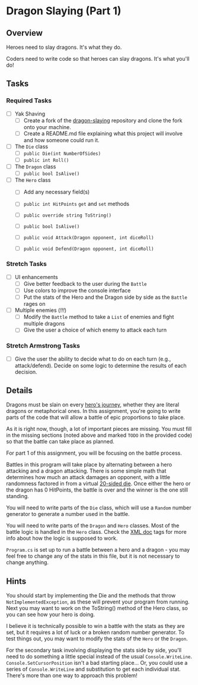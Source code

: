 # Dragon Slaying (Part 1)

## Overview

Heroes need to slay dragons. It's what they do.

Coders need to write code so that heroes can slay dragons. It's what you'll do!

## Tasks

### Required Tasks

- [ ] Yak Shaving
  - [ ] Create a fork of the [dragon-slaying](https://github.com/wcci-summer-2016/dragon-slaying) repository and clone the fork onto your machine.
  - [ ] Create a README.md file explaining what this project will involve and how someone could run it.
- [ ] The `Die` class
  - [ ] `public Die(int NumberOfSides)`
  - [ ] `public int Roll()`
- [ ] The `Dragon` class
  - [ ] `public bool IsAlive()`
- [ ] The `Hero` class
  - [ ] Add any necessary field(s)
  - [ ] `public int HitPoints` `get` and `set` methods
  - [ ] `public override string ToString()`
  - [ ] `public bool IsAlive()`
  - [ ] `public void Attack(Dragon opponent, int diceRoll)`
  - [ ] `public void Defend(Dragon opponent, int diceRoll)`


### Stretch Tasks

- [ ] UI enhancements
  - [ ] Give better feedback to the user during the `Battle`
  - [ ] Use colors to improve the console interface
  - [ ] Put the stats of the Hero and the Dragon side by side as the `Battle` rages on
- [ ] Multiple enemies (_!!!_)
  - [ ] Modify the `Battle` method to take a `List` of enemies and fight multiple dragons
  - [ ] Give the user a choice of which enemy to attack each turn

### Stretch Armstrong Tasks

- [ ] Give the user the ability to decide what to do on each turn (e.g., attack/defend). Decide on some logic to determine the results of each decision.

## Details

Dragons must be slain on every [hero's journey](https://en.wikipedia.org/wiki/Monomyth), whether they are literal dragons or metaphorical ones. In this assignment, you're going to write parts of the code that will allow a battle of epic proportions to take place.

As it is right now, though, a lot of important pieces are missing. You must fill in the missing sections (noted above and marked `TODO` in the provided code) so that the battle can take place as planned.

For part 1 of this assignment, you will be focusing on the battle process.

Battles in this program will take place by alternating between a hero attacking and a dragon attacking. There is some simple math that determines how much an attack damages an opponent, with a little randomness factored in from a virtual [20-sided die](https://en.wikipedia.org/wiki/Dice#Polyhedral_dice). Once either the hero or the dragon has 0 HitPoints, the battle is over and the winner is the one still standing.

You will need to write parts of the `Die` class, which will use a `Random` number generator to generate a number used in the battle.

You will need to write parts of the `Dragon` and `Hero` classes. Most of the battle logic is handled in the `Hero` class. Check the [XML doc](https://msdn.microsoft.com/en-us/library/b2s063f7.aspx) tags for more info about how the logic is supposed to work.

`Program.cs` is set up to run a battle between a hero and a dragon - you may feel free to change any of the stats in this file, but it is not necessary to change anything.


## Hints

You should start by implementing the Die and the methods that throw `NotImplementedException`, as these will prevent your program from running. Next you may want to work on the ToString() method of the Hero class, so you can see how your hero is doing.

I believe it is technically possible to win a battle with the stats as they are set, but it requires a lot of luck or a broken random number generator. To test things out, you may want to modify the stats of the `Hero` or the `Dragon`.

For the secondary task involving displaying the stats side by side, you'll need to do something a little special instead of the usual `Console.WriteLine`. `Console.SetCursorPosition` isn't a bad starting place... Or, you could use a series of `Console.WriteLine` and substitution to get each individual stat. There's more than one way to approach this problem!
